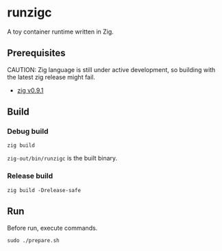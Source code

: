 # runzigc

A toy container runtime written in Zig.

## Prerequisites

CAUTION: Zig language is still under active development, so building with the latest zig release might fail.

- [zig v0.9.1](https://github.com/ziglang/zig/releases/tag/0.9.1)

## Build

### Debug build

```
zig build
```

`zig-out/bin/runzigc` is the built binary.

### Release build

```
zig build -Drelease-safe
```

## Run

Before run, execute commands.

```
sudo ./prepare.sh
```